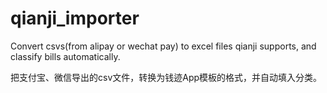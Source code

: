 # qianji_importer

Convert csvs(from alipay or wechat pay) to excel files qianji supports, and classify bills automatically.

把支付宝、微信导出的csv文件，转换为钱迹App模板的格式，并自动填入分类。


